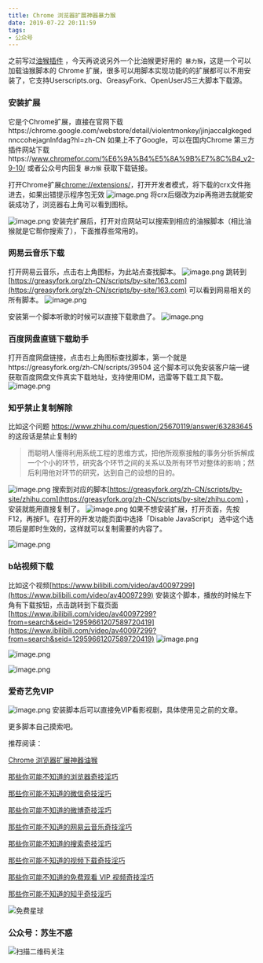 ```yaml
---
title: Chrome 浏览器扩展神器暴力猴
date: 2019-07-22 20:11:59
tags:
- 公众号
---
```

之前写过[油猴插件](https://mp.weixin.qq.com/s/adJFh_9LH0N-vvvYaiQqXg) ，今天再说说另外一个比油猴更好用的` 暴力猴`，这是一个可以加载油猴脚本的 Chrome 扩展，很多可以用脚本实现功能的的扩展都可以不用安装了，它支持Userscripts.org、GreasyFork、OpenUserJS三大脚本下载源。

### 安装扩展
它是个Chrome扩展，直接在官网下载https://chrome.google.com/webstore/detail/violentmonkey/jinjaccalgkegednnccohejagnlnfdag?hl=zh-CN 如果上不了Google，可以在国内Chrome 第三方插件网站下载https://www.chromefor.com/%E6%9A%B4%E5%8A%9B%E7%8C%B4_v2-9-10/ 
或者公众号内回复 `暴力猴` 获取下载链接。

打开Chrome扩展[chrome://extensions/](chrome://extensions/)，打开开发者模式，将下载的crx文件拖进去，如果出错提示程序包无效
![image.png](https://upload-images.jianshu.io/upload_images/17817191-31cb72f96349278e.png?imageMogr2/auto-orient/strip%7CimageView2/2/w/1240)
将crx后缀改为zip再拖进去就能安装成功了，浏览器右上角可以看到图标。

![image.png](https://upload-images.jianshu.io/upload_images/17817191-0d402f20b7896a2d.png?imageMogr2/auto-orient/strip%7CimageView2/2/w/1240)
安装完扩展后，打开对应网站可以搜索到相应的油猴脚本（相比油猴就是它帮你搜索了），下面推荐些常用的。

### 网易云音乐下载
打开网易云音乐，点击右上角图标，为此站点查找脚本。
![image.png](https://upload-images.jianshu.io/upload_images/17817191-0aa65f1d38f4c374.png?imageMogr2/auto-orient/strip%7CimageView2/2/w/1240)
跳转到[https://greasyfork.org/zh-CN/scripts/by-site/163.com](https://greasyfork.org/zh-CN/scripts/by-site/163.com)
可以看到网易相关的所有脚本。
![image.png](https://upload-images.jianshu.io/upload_images/17817191-60859794b40b46bd.png?imageMogr2/auto-orient/strip%7CimageView2/2/w/1240)

安装第一个脚本听歌的时候可以直接下载歌曲了。
![image.png](https://upload-images.jianshu.io/upload_images/17817191-eee0b14bf0798c0d.png?imageMogr2/auto-orient/strip%7CimageView2/2/w/1240)
###  百度网盘直链下载助手
打开百度网盘链接，点击右上角图标查找脚本，第一个就是https://greasyfork.org/zh-CN/scripts/39504 
这个脚本可以免安装客户端一键获取百度网盘文件真实下载地址，支持使用IDM，迅雷等下载工具下载。
![image.png](https://upload-images.jianshu.io/upload_images/17817191-e46c47282232c20e.png?imageMogr2/auto-orient/strip%7CimageView2/2/w/1240)
### 知乎禁止复制解除

比如这个问题 https://www.zhihu.com/question/25670119/answer/63283645 的这段话是禁止复制的
> 而聪明人懂得利用系统工程的思维方式，把他所观察接触的事务分析拆解成一个个小的环节，研究各个环节之间的关系以及所有环节对整体的影响；然后利用他对环节的研究，达到自己的设想的目的。
 

![image.png](https://upload-images.jianshu.io/upload_images/17817191-1fc2fc398e58e91e.png?imageMogr2/auto-orient/strip%7CimageView2/2/w/1240)
搜索到对应的脚本[https://greasyfork.org/zh-CN/scripts/by-site/zhihu.com](https://greasyfork.org/zh-CN/scripts/by-site/zhihu.com)
，安装就能用直接复制了。
![image.png](https://upload-images.jianshu.io/upload_images/17817191-6057da14c1a6590d.png?imageMogr2/auto-orient/strip%7CimageView2/2/w/1240)
如果不想安装扩展，打开页面，先按F12，再按F1。在打开的开发功能页面中选择「Disable JavaScript」 选中这个选项后是即时生效的，这样就可以复制需要的内容了。

![image.png](https://upload-images.jianshu.io/upload_images/17817191-7b61a540f9db30f4.png?imageMogr2/auto-orient/strip%7CimageView2/2/w/1240)
 
### b站视频下载
比如这个视频[https://www.bilibili.com/video/av40097299](https://www.bilibili.com/video/av40097299)
安装这个脚本，播放的时候左下角有下载按钮，点击跳转到下载页面[https://www.ibilibili.com/video/av40097299?from=search&seid=12959661207589720419](https://www.ibilibili.com/video/av40097299?from=search&seid=12959661207589720419)
![image.png](https://upload-images.jianshu.io/upload_images/17817191-af8b8eac3b84cf61.png?imageMogr2/auto-orient/strip%7CimageView2/2/w/1240)

![image.png](https://upload-images.jianshu.io/upload_images/17817191-cbae9c4fd65a7094.png?imageMogr2/auto-orient/strip%7CimageView2/2/w/1240)

![image.png](https://upload-images.jianshu.io/upload_images/17817191-befd4dbd83743acd.png?imageMogr2/auto-orient/strip%7CimageView2/2/w/1240)

### 爱奇艺免VIP

![image.png](https://upload-images.jianshu.io/upload_images/17817191-2e6310dc2651d37c.png?imageMogr2/auto-orient/strip%7CimageView2/2/w/1240)
安装脚本后可以直接免VIP看影视剧，具体使用见之前的文章。

更多脚本自己摸索吧。

 推荐阅读：

[Chrome 浏览器扩展神器油猴](https://mp.weixin.qq.com/s/adJFh_9LH0N-vvvYaiQqXg)

[那些你可能不知道的浏览器奇技淫巧](https://mp.weixin.qq.com/s/-cSjrvkibYGp5Fx8gCTFuw)

[那些你可能不知道的微信奇技淫巧](https://mp.weixin.qq.com/s/eGDO0Y8el_dsEyriCoAgog)

[那些你可能不知道的微博奇技淫巧](https://mp.weixin.qq.com/s/j7VhoZXmUTnOWC5C_B8jlQ)

[那些你可能不知道的网易云音乐奇技淫巧](https://mp.weixin.qq.com/s/LtI2piwAIDXA590NEsXvuw)

 [那些你可能不知道的搜索奇技淫巧](https://mp.weixin.qq.com/s?__biz=MzIyMjg2ODExMA==&mid=2247483979&idx=1&sn=0735daa1d805b66d346ed0e8e60a841f&scene=21#wechat_redirect)

[那些你可能不知道的视频下载奇技淫巧](https://mp.weixin.qq.com/s?__biz=MzIyMjg2ODExMA==&mid=2247483983&idx=1&sn=f0e1d9a8e22caf609d6c21431a530186&chksm=e827a5aedf502cb8b72f2036054753fcfd9c20c28b9fbccdeae619a254a80e1024f18ba06523&token=457023358&lang=zh_CN#rd)

[那些你可能不知道的免费观看 VIP 视频奇技淫巧](https://mp.weixin.qq.com/s/R3x-xZwqLIVwPjlgikDQ9A)

[那些你可能不知道的知乎奇技淫巧](https://mp.weixin.qq.com/s/sqRgMh4rxFBt5YxNtaa6dw)

![免费星球](https://upload-images.jianshu.io/upload_images/17817191-393b26173c148690.png?imageMogr2/auto-orient/strip%7CimageView2/2/w/1240)
### 公众号：苏生不惑
 ![扫描二维码关注](https://upload-images.jianshu.io/upload_images/17817191-6e0079f95d4c0338.jpg?imageMogr2/auto-orient/strip%7CimageView2/2/w/1240)




